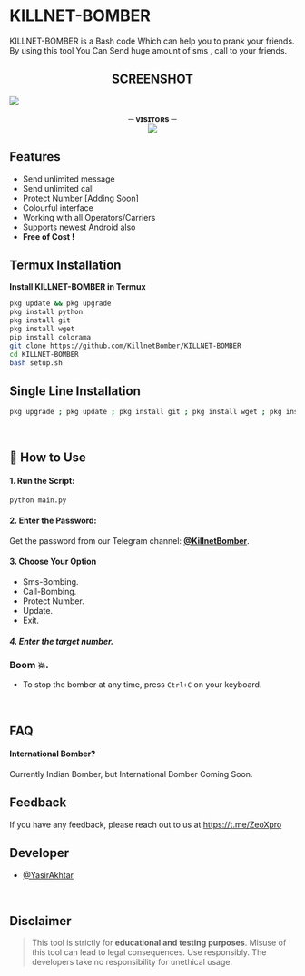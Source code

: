 
# KILLNET-BOMBER

KILLNET-BOMBER is a Bash code Which can help you to prank your friends. By using this tool You Can Send huge amount of sms , call to your friends.

<h2 align="center"> SCREENSHOT </h2>
<img align="middle" src="https://i.ibb.co/cbTD55r/KILLNET-BOMBER-V3.png"><br>


<p align="center">
<b>─ ᴠɪsɪᴛᴏʀs ─</b><br>
<img align="middle" src="https://profile-counter.glitch.me/YasirAkhtar/count.svg" /></p>



## Features

- Send unlimited message
- Send unlimited call
- Protect Number [Adding Soon]
- Colourful interface
- Working with all Operators/Carriers
- Supports newest Android also
- **Free of Cost !**



##  Termux Installation

**Install KILLNET-BOMBER in Termux**

```bash
pkg update && pkg upgrade
pkg install python
pkg install git
pkg install wget
pip install colorama
git clone https://github.com/KillnetBomber/KILLNET-BOMBER
cd KILLNET-BOMBER
bash setup.sh
```
##  Single Line Installation

```bash
pkg upgrade ; pkg update ; pkg install git ; pkg install wget ; pkg install python ; pkg install python-pip ; pkg install colorama ; git clone https://GitHub.com/KillnetBomber/KILLNET-BOMBER ; cd KILLNET-BOMBER ; bash setup.sh ; python main.py
```
<br/>

## 🚀 How to Use

#### 1. Run the Script:
```bash
python main.py
```

#### 2. Enter the Password:

Get the password from our Telegram channel: **[@KillnetBomber](https://t.me/KillnetBomber)**.


#### 3. Choose Your Option

- Sms-Bombing.
- Call-Bombing.
- Protect Number.
- Update.
- Exit.


##### 4. Enter the target number.
### Boom 💥.

- To stop the bomber at any time, press `Ctrl+C` on your keyboard.


<br/>
    
## FAQ

#### International Bomber?

Currently Indian Bomber, but International Bomber Coming Soon.



## Feedback

If you have any feedback, please reach out to us at https://t.me/ZeoXpro
<br />

## Developer

- [@YasirAkhtar](https://www.github.com/YasirAkhtar)

<br/>

## Disclaimer 

> This tool is strictly for <b>educational and testing purposes</b>. Misuse of this tool can lead to legal consequences. Use responsibly. The developers take no responsibility for unethical usage.
